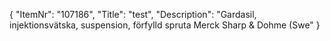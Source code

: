 {
  "ItemNr": "107186",
  "Title": "test",
  "Description": "Gardasil, injektionsvätska, suspension, förfylld spruta Merck Sharp & Dohme (Swe"
}